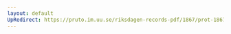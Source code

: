 ```yaml
---
layout: default
UpRedirect: https://pruto.im.uu.se/riksdagen-records-pdf/1867/prot-1867--ak--223/prot-1867--ak--223_005.pdf
---
```

